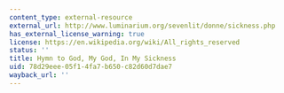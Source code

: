 ```yaml
---
content_type: external-resource
external_url: http://www.luminarium.org/sevenlit/donne/sickness.php
has_external_license_warning: true
license: https://en.wikipedia.org/wiki/All_rights_reserved
status: ''
title: Hymn to God, My God, In My Sickness
uid: 78d29eee-05f1-4fa7-b650-c82d60d7dae7
wayback_url: ''
---
```

